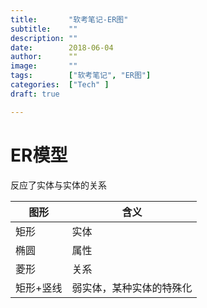 ```yaml
---
title:       "软考笔记-ER图"
subtitle:    ""
description: ""
date:        2018-06-04
author:      ""
image:       ""
tags:        ["软考笔记", "ER图"]
categories:  ["Tech" ]
draft: true

---
```





# ER模型

反应了实体与实体的关系


|  图形   | 含义  |
|  ----  | ----  |
| 矩形  | 实体 |
| 椭圆 | 属性 |
| 菱形 | 关系 |
| 矩形+竖线 | 弱实体，某种实体的特殊化 |

